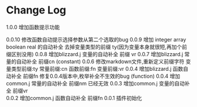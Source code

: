 # Change Log


1.0.0 增加函数提示功能

0.0.10 修改函数自动提示选择参数从第二个选取的bug
0.0.9 增加 integer  array boolean real 的自动补全  去掉变量类型的前缀 ty(因为变量本身就很短,再加个前缀区别没用)
0.0.8 增加blizzard.j 变量的自动补全  前缀  vr 
0.0.7 增加blizzard.j 常量的自动补全 前缀cn          (constant)
0.0.6 修改markdown文件,重新定义前缀字符  变量类型前缀:ty  常量前缀:cn 函数前缀:fn 变量前缀:vr
0.0.4 增加blizzard.j 函数自动补全 前缀fn 修复0.0.4版本中,枚举补全不生效的bug    (function)
0.0.4 增加common.j 常量的自动补全 前缀nm    已经无效
0.0.3 增加common.j 变量的自动补全 前缀vr    
0.0.2 增加common.j 函数自动补全 前缀fn
0.0.1 插件初始化
